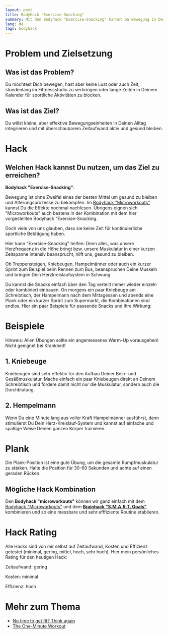 ```yaml
---
layout: post
title: Bodyhack "Exercise-Snacking"
summary: Mit dem Bodyhack "Exercise-Snacking" kannst Du Bewegung in Dein Leben bringen, ohne dafür lange Zeit im Fitnessstudio oder im Kalender einzuplanen.
lang: de
tags: bodyhack
---
```


# Problem und Zielsetzung

## Was ist das Problem?
Du möchtest Dich bewegen, hast aber keine Lust oder auch Zeit, stundenlang im Fittnessstudio zu verbringen oder lange Zeiten in Deinem Kalender für sportliche Aktivitäten zu blocken.

## Was ist das Ziel?
Du willst kleine, aber effektive Bewegungseinheiten in Deinen Alltag integrieren und mit überschaubarem Zeitaufwand aktiv und gesund bleiben.

# Hack

## Welchen Hack kannst Du nutzen, um das Ziel zu erreichen?
**Bodyhack "Exercise-Snacking"**:

Bewegung ist ohne Zweifel eines der besten Mittel um gesund zu bleiben und Alterungsprozesse zu bekämpfen.
Im [Bodyhack "Microworkouts"](../_posts/2024-01-03-bodyhack-microworkouts.md) kannst Du die Effekte nochmal nachlesen. Übrigens eignen sich "Microworkouts" auch bestens in der Kombination mit dem hier vorgestellten Bodyhack "Exercise-Snacking.

Doch viele von uns glauben, dass sie keine Zeit für kontinuierliche sportliche Betätigung haben.

Hier kann "Exercise-Snacking" helfen:
Denn alles, was unsere Herzfrequenz in die Höhe bringt bzw. unsere Muskulatur in einer kurzen Zeitspanne intensiv beansprucht, hilft uns, gesund zu bleiben.

Ob Treppensteigen, Kniebeugen, Hampelmänner oder auch ein kurzer Sprint zum Beispiel beim Rennen zum Bus, beanspruchen Deine Muskeln und bringen Dein Herzkreislaufsystem in Schwung.

Du kannst die Snacks einfach über den Tag verteilt immer wieder einzeln oder kombiniert einbauen. On morgens ein paar Kniebeuge am Schreibtisch, der Hampelmann nach dem Mittagessen und abends eine Plank oder ein kurzer Sprint zum Supermarkt, die Kombinationen sind endlos.
Hier ein paar Beispiele für passende Snacks und ihre Wirkung:

# Beispiele
Hinweis: Allen Übungen sollte ein angemessenes Warm-Up vorausgehen! Nicht geeignet bei Krankheit!

## 1. Kniebeuge
Kniebeugen sind sehr effektiv für den Aufbau Deiner Bein- und Gesäßmuskulatur. Mache einfach ein paar Kniebeugen direkt an Deinem Schreibtisch und fördere damit nicht nur die Muskulatur, sondern auch die Durchblutung.

## 2. Hempelmann
Wenn Du eine Minute lang aus voller Kraft Hampelmänner ausführst, dann stimulierst Du Dein Herz-Kreislauf-System und kannst auf einfache und spaßige Weise Deinen ganzen Körper trainieren.

# Plank
Die Plank-Position ist eine gute Übung, um die gesamte Rumpfmuskulatur zu stärken. Halte die Position für 30-60 Sekunden und achte auf einen geraden Rücken.

## Mögliche Hack Kombination
Den **Bodyhack "microworkouts"** können wir ganz einfach mit dem [Bodyhack "Microworkouts"](../_posts/2024-01-03-bodyhack-microworkouts.md) und dem [**Brainhack "S.M.A.R.T. Goals"**](2024-01-05-brainhack-smart-goals.md) kombinieren und so eine messbare und sehr efffiziente Routine etablieren.


# Hack Rating
Alle Hacks sind von mir selbst auf Zeitaufwand, Kosten und Effizienz getestet (minimal, gering, mittel, hoch, sehr hoch). Hier mein persönliches Rating für den heutigen Hack:

Zeitaufwand: gering

Kosten: minimal

Effizienz: hoch

# Mehr zum Thema
- [No time to get fit? Think again](https://www.sciencedaily.com/releases/2016/04/160427095204.htm)
- [The One-Minute Workout](https://www.google.com/url?sa=t&rct=j&q=&esrc=s&source=web&cd=&ved=2ahUKEwi92pbv0qqDAxUMSPEDHbhsAIMQFnoECFQQAQ&url=https%3A%2F%2Fwww.youtube.com%2Fchannel%2FUCYphNKuwLq3AM78cmA0DZ6g&usg=AOvVaw2vl-duq4QlHAIkHtQMWmBT&opi=89978449)
